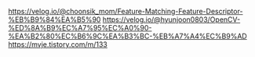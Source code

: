 
https://velog.io/@choonsik_mom/Feature-Matching-Feature-Descriptor-%EB%B9%84%EA%B5%90
https://velog.io/@hyunjoon0803/OpenCV-%ED%8A%B9%EC%A7%95%EC%A0%90-%EA%B2%80%EC%B6%9C%EA%B3%BC-%EB%A7%A4%EC%B9%AD
https://mvje.tistory.com/m/133
